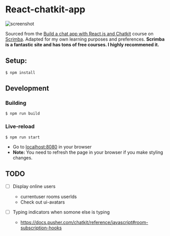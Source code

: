 # React-chatkit-app

![screenshot](/Users/William/Documents/SourceTree/react-chatkit-app/screenshot.png)

Sourced from the [Build a chat app with React.js and Chatkit](https://scrimba.com/playlist/pbNpTv) course on [Scrimba](https://scrimba.com/).
Adapted for my own learning purposes and preferences.
**Scrimba is a fantastic site and has tons of free courses. I highly recommened it.**

## Setup:

```
$ npm install
```

## Development
### Building

```
$ npm run build
```

### Live-reload

```
$ npm run start
```

- Go to [localhost:8080](http://localhost:8080) in your browser
- **Note:** You need to refresh the page in your browser if you make styling changes.

## TODO
- [ ] Display online users
  - currentuser rooms userIds
  - Check out ui-avatars

- [ ] Typing indicators when somone else is typing
  - https://docs.pusher.com/chatkit/reference/javascript#room-subscription-hooks
